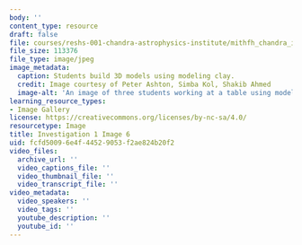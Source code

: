 ```yaml
---
body: ''
content_type: resource
draft: false
file: courses/reshs-001-chandra-astrophysics-institute/mithfh_chandra_inv1_cl_md2.jpg
file_size: 113376
file_type: image/jpeg
image_metadata:
  caption: Students build 3D models using modeling clay.
  credit: Image courtesy of Peter Ashton, Simba Kol, Shakib Ahmed
  image-alt: 'An image of three students working at a table using modeling clay. '
learning_resource_types:
- Image Gallery
license: https://creativecommons.org/licenses/by-nc-sa/4.0/
resourcetype: Image
title: Investigation 1 Image 6
uid: fcfd5009-6e4f-4452-9053-f2ae824b20f2
video_files:
  archive_url: ''
  video_captions_file: ''
  video_thumbnail_file: ''
  video_transcript_file: ''
video_metadata:
  video_speakers: ''
  video_tags: ''
  youtube_description: ''
  youtube_id: ''
---
```


